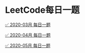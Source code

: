# LeetCode每日一题

[✅ 2020-03月 每日一题](https://leetcode-cn.com/problemset/2020-03/)

[✅ 2020-04月 每日一题](https://leetcode-cn.com/problemset/2020-04/)

[✅ 2020-05月 每日一题](https://leetcode-cn.com/problemset/2020-05/)
